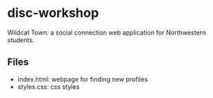 # disc-workshop
Wildcat Town: a social connection web application for Northwestern students.

## Files
- index.html: webpage for finding new profiles
- styles.css: css styles
